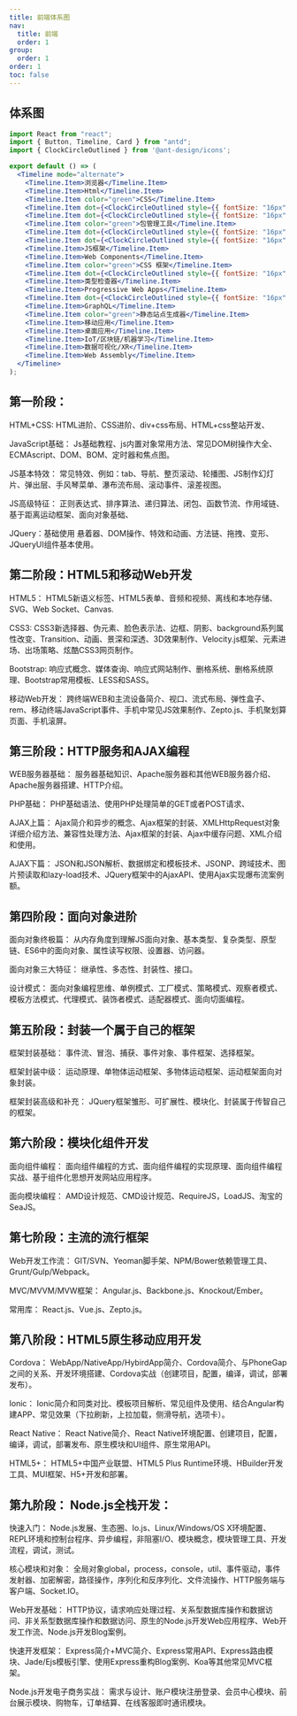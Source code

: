 ```yaml
---
title: 前端体系图
nav:
  title: 前端
  order: 1
group:
  order: 1
order: 1
toc: false
---
```


## 体系图

```jsx | inline
import React from "react";
import { Button, Timeline, Card } from "antd";
import { ClockCircleOutlined } from '@ant-design/icons';

export default () => (
  <Timeline mode="alternate">
    <Timeline.Item>浏览器</Timeline.Item>
    <Timeline.Item>Html</Timeline.Item>
    <Timeline.Item color="green">CSS</Timeline.Item>
    <Timeline.Item dot={<ClockCircleOutlined style={{ fontSize: "16px" }} />}>JavaScript</Timeline.Item>
    <Timeline.Item dot={<ClockCircleOutlined style={{ fontSize: "16px" }} />}>Web安全</Timeline.Item>
    <Timeline.Item color="green">包管理工具</Timeline.Item>
    <Timeline.Item dot={<ClockCircleOutlined style={{ fontSize: "16px" }} />}>CSS预处理</Timeline.Item>
    <Timeline.Item dot={<ClockCircleOutlined style={{ fontSize: "16px" }} />}>构建工具</Timeline.Item>
    <Timeline.Item>JS框架</Timeline.Item>
    <Timeline.Item>Web Components</Timeline.Item>
    <Timeline.Item color="green">CSS 框架</Timeline.Item>
    <Timeline.Item dot={<ClockCircleOutlined style={{ fontSize: "16px" }} />}>测试</Timeline.Item>
    <Timeline.Item>类型检查器</Timeline.Item>
    <Timeline.Item>Progressive Web Apps</Timeline.Item>
    <Timeline.Item dot={<ClockCircleOutlined style={{ fontSize: "16px" }} />}>服务端渲染（SSR）</Timeline.Item>
    <Timeline.Item>GraphQL</Timeline.Item>
    <Timeline.Item color="green">静态站点生成器</Timeline.Item>
    <Timeline.Item>移动应用</Timeline.Item>
    <Timeline.Item>桌面应用</Timeline.Item>
    <Timeline.Item>IoT/区块链/机器学习</Timeline.Item>
    <Timeline.Item>数据可视化/XR</Timeline.Item>
    <Timeline.Item>Web Assembly</Timeline.Item>
  </Timeline>
);
```

## 第一阶段：
HTML+CSS:
HTML进阶、CSS进阶、div+css布局、HTML+css整站开发、

JavaScript基础：
Js基础教程、js内置对象常用方法、常见DOM树操作大全、ECMAscript、DOM、BOM、定时器和焦点图。

JS基本特效：
常见特效、例如：tab、导航、整页滚动、轮播图、JS制作幻灯片、弹出层、手风琴菜单、瀑布流布局、滚动事件、滚差视图。

JS高级特征：
正则表达式、排序算法、递归算法、闭包、函数节流、作用域链、基于距离运动框架、面向对象基础、

JQuery：基础使用
悬着器、DOM操作、特效和动画、方法链、拖拽、变形、JQueryUI组件基本使用。

 

## 第二阶段：HTML5和移动Web开发
HTML5：
HTML5新语义标签、HTML5表单、音频和视频、离线和本地存储、SVG、Web Socket、Canvas.

CSS3:
CSS3新选择器、伪元素、脸色表示法、边框、阴影、background系列属性改变、Transition、动画、景深和深透、3D效果制作、Velocity.js框架、元素进场、出场策略、炫酷CSS3网页制作。

Bootstrap:
响应式概念、媒体查询、响应式网站制作、删格系统、删格系统原理、Bootstrap常用模板、LESS和SASS。

移动Web开发：
跨终端WEB和主流设备简介、视口、流式布局、弹性盒子、rem、移动终端JavaScript事件、手机中常见JS效果制作、Zepto.js、手机聚划算页面、手机滚屏。

 

## 第三阶段：HTTP服务和AJAX编程
WEB服务器基础：
服务器基础知识、Apache服务器和其他WEB服务器介绍、Apache服务器搭建、HTTP介绍。

PHP基础：
PHP基础语法、使用PHP处理简单的GET或者POST请求、

AJAX上篇：
Ajax简介和异步的概念、Ajax框架的封装、XMLHttpRequest对象详细介绍方法、兼容性处理方法、Ajax框架的封装、Ajax中缓存问题、XML介绍和使用。

AJAX下篇：
JSON和JSON解析、数据绑定和模板技术、JSONP、跨域技术、图片预读取和lazy-load技术、JQuery框架中的AjaxAPI、使用Ajax实现爆布流案例额。

 

## 第四阶段：面向对象进阶
面向对象终极篇：
从内存角度到理解JS面向对象、基本类型、复杂类型、原型链、ES6中的面向对象、属性读写权限、设置器、访问器。

面向对象三大特征：
继承性、多态性、封装性、接口。

设计模式：
面向对象编程思维、单例模式、工厂模式、策略模式、观察者模式、模板方法模式、代理模式、装饰者模式、适配器模式、面向切面编程。

 

## 第五阶段：封装一个属于自己的框架
框架封装基础：
事件流、冒泡、捕获、事件对象、事件框架、选择框架。

框架封装中级：
运动原理、单物体运动框架、多物体运动框架、运动框架面向对象封装。

框架封装高级和补充：
JQuery框架雏形、可扩展性、模块化、封装属于传智自己的框架。

 

## 第六阶段：模块化组件开发
面向组件编程：
面向组件编程的方式、面向组件编程的实现原理、面向组件编程实战、基于组件化思想开发网站应用程序。

面向模块编程：
AMD设计规范、CMD设计规范、RequireJS，LoadJS、淘宝的SeaJS。

 

## 第七阶段：主流的流行框架
Web开发工作流：
GIT/SVN、Yeoman脚手架、NPM/Bower依赖管理工具、Grunt/Gulp/Webpack。

MVC/MVVM/MVW框架：
Angular.js、Backbone.js、Knockout/Ember。

常用库：
React.js、Vue.js、Zepto.js。

 

## 第八阶段：HTML5原生移动应用开发
Cordova：
WebApp/NativeApp/HybirdApp简介、Cordova简介、与PhoneGap之间的关系、开发环境搭建、Cordova实战（创建项目，配置，编译，调试，部署发布）。

Ionic：
Ionic简介和同类对比、模板项目解析、常见组件及使用、结合Angular构建APP、常见效果（下拉刷新，上拉加载，侧滑导航，选项卡）。

React Native：
React Native简介、React Native环境配置、创建项目，配置，编译，调试，部署发布、原生模块和UI组件、原生常用API。

HTML5+：
HTML5+中国产业联盟、HTML5 Plus Runtime环境、HBuilder开发工具、MUI框架、H5+开发和部署。

 

## 第九阶段：   Node.js全栈开发：
快速入门：
Node.js发展、生态圈、Io.js、Linux/Windows/OS X环境配置、REPL环境和控制台程序、异步编程，非阻塞I/O、模块概念，模块管理工具、开发流程，调试，测试。

核心模块和对象：
全局对象global，process，console，util、事件驱动，事件发射器、加密解密，路径操作，序列化和反序列化、文件流操作、HTTP服务端与客户端、Socket.IO。

Web开发基础：
HTTP协议，请求响应处理过程、关系型数据库操作和数据访问、非关系型数据库操作和数据访问、原生的Node.js开发Web应用程序、Web开发工作流、Node.js开发Blog案例。

快速开发框架：
Express简介+MVC简介、Express常用API、Express路由模块、Jade/Ejs模板引擎、使用Express重构Blog案例、Koa等其他常见MVC框架。

Node.js开发电子商务实战：
需求与设计、账户模块注册登录、会员中心模块、前台展示模块、购物车，订单结算、在线客服即时通讯模块。
